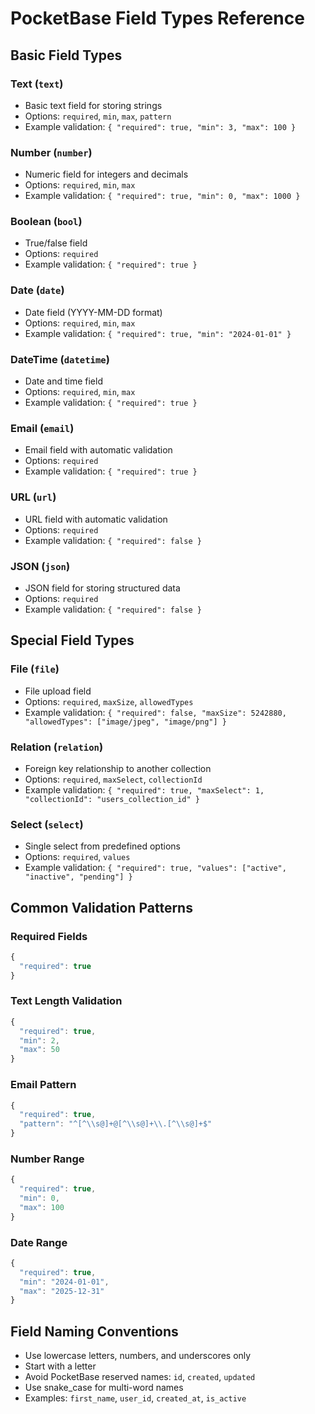 # PocketBase Field Types Reference

## Basic Field Types

### Text (`text`)
- Basic text field for storing strings
- Options: `required`, `min`, `max`, `pattern`
- Example validation: `{ "required": true, "min": 3, "max": 100 }`

### Number (`number`)
- Numeric field for integers and decimals
- Options: `required`, `min`, `max`
- Example validation: `{ "required": true, "min": 0, "max": 1000 }`

### Boolean (`bool`)
- True/false field
- Options: `required`
- Example validation: `{ "required": true }`

### Date (`date`)
- Date field (YYYY-MM-DD format)
- Options: `required`, `min`, `max`
- Example validation: `{ "required": true, "min": "2024-01-01" }`

### DateTime (`datetime`)
- Date and time field
- Options: `required`, `min`, `max`
- Example validation: `{ "required": true }`

### Email (`email`)
- Email field with automatic validation
- Options: `required`
- Example validation: `{ "required": true }`

### URL (`url`)
- URL field with automatic validation
- Options: `required`
- Example validation: `{ "required": false }`

### JSON (`json`)
- JSON field for storing structured data
- Options: `required`
- Example validation: `{ "required": false }`

## Special Field Types

### File (`file`)
- File upload field
- Options: `required`, `maxSize`, `allowedTypes`
- Example validation: `{ "required": false, "maxSize": 5242880, "allowedTypes": ["image/jpeg", "image/png"] }`

### Relation (`relation`)
- Foreign key relationship to another collection
- Options: `required`, `maxSelect`, `collectionId`
- Example validation: `{ "required": true, "maxSelect": 1, "collectionId": "users_collection_id" }`

### Select (`select`)
- Single select from predefined options
- Options: `required`, `values`
- Example validation: `{ "required": true, "values": ["active", "inactive", "pending"] }`

## Common Validation Patterns

### Required Fields
```javascript
{
  "required": true
}
```

### Text Length Validation
```javascript
{
  "required": true,
  "min": 2,
  "max": 50
}
```

### Email Pattern
```javascript
{
  "required": true,
  "pattern": "^[^\\s@]+@[^\\s@]+\\.[^\\s@]+$"
}
```

### Number Range
```javascript
{
  "required": true,
  "min": 0,
  "max": 100
}
```

### Date Range
```javascript
{
  "required": true,
  "min": "2024-01-01",
  "max": "2025-12-31"
}
```

## Field Naming Conventions

- Use lowercase letters, numbers, and underscores only
- Start with a letter
- Avoid PocketBase reserved names: `id`, `created`, `updated`
- Use snake_case for multi-word names
- Examples: `first_name`, `user_id`, `created_at`, `is_active`